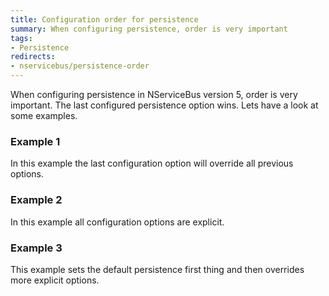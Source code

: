 ```yaml
---
title: Configuration order for persistence
summary: When configuring persistence, order is very important
tags:
- Persistence
redirects:
- nservicebus/persistence-order
---
```


When configuring persistence in NServiceBus version 5, order is very important.
The last configured persistence option wins.
Lets have a look at some examples.

### Example 1

In this example the last configuration option will override all previous options.

<!-- import PersistenceOrder_Incorrect -->

### Example 2

In this example all configuration options are explicit.

<!-- import PersistenceOrder_Explicit -->

### Example 3

This example sets the default persistence first thing and then overrides more explicit options.

<!-- import PersistenceOrder_Correct -->
